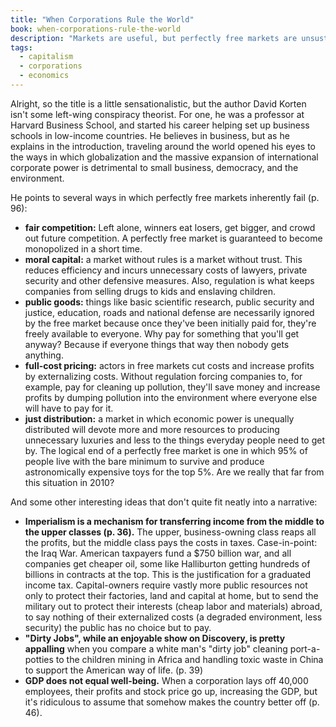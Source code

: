 ```yaml
---
title: "When Corporations Rule the World"
book: when-corporations-rule-the-world
description: "Markets are useful, but perfectly free markets are unsustainable."
tags:
  - capitalism
  - corporations
  - economics
---
```


Alright, so the title is a little sensationalistic, but the author David Korten isn't some left-wing conspiracy theorist. For one, he was a professor at Harvard Business School, and started his career helping set up business schools in low-income countries. He believes in business, but as he explains in the introduction, traveling around the world opened his eyes to the ways in which globalization and the massive expansion of international corporate power is detrimental to small business, democracy, and the environment.

He points to several ways in which perfectly free markets inherently fail (p. 96):

* **fair competition:** Left alone, winners eat losers, get bigger, and crowd out future competition. A perfectly free market is guaranteed to become monopolized in a short time.
* **moral capital:** a market without rules is a market without trust. This reduces efficiency and incurs unnecessary costs of lawyers, private security and other defensive measures. Also, regulation is what keeps companies from selling drugs to kids and enslaving children.
* **public goods:** things like basic scientific research, public security and justice, education, roads and national defense are necessarily ignored by the free market because once they've been initially paid for, they're freely available to everyone. Why pay for something that you'll get anyway? Because if everyone things that way then nobody gets anything.
* **full-cost pricing:** actors in free markets cut costs and increase profits by externalizing costs. Without regulation forcing companies to, for example, pay for cleaning up pollution, they'll save money and increase profits by dumping pollution into the environment where everyone else will have to pay for it.
* **just distribution:** a market in which economic power is unequally distributed will devote more and more resources to producing unnecessary luxuries and less to the things everyday people need to get by. The logical end of a perfectly free market is one in which 95% of people live with the bare minimum to survive and produce astronomically expensive toys for the top 5%. Are we really that far from this situation in 2010?

And some other interesting ideas that don't quite fit neatly into a narrative:

* **Imperialism is a mechanism for transferring income from the middle to the upper classes (p. 36).** The upper, business-owning class reaps all the profits, but the middle class pays the costs in taxes. Case-in-point: the Iraq War. American taxpayers fund a $750 billion war, and all companies get cheaper oil, some like Halliburton getting hundreds of billions in contracts at the top. This is the justification for a graduated income tax. Capital-owners require vastly more public resources not only to protect their factories, land and capital at home, but to send the military out to protect their interests (cheap labor and materials) abroad, to say nothing of their externalized costs (a degraded environment, less security) the public has no choice but to pay.
* **"Dirty Jobs", while an enjoyable show on Discovery, is pretty appalling** when you compare a white man's "dirty job" cleaning port-a-potties to the children mining in Africa and handling toxic waste in China to support the American way of life. (p. 39)
* **GDP does not equal well-being.** When a corporation lays off 40,000 employees, their profits and stock price go up, increasing the GDP, but it's ridiculous to assume that somehow makes the country better off (p. 46).